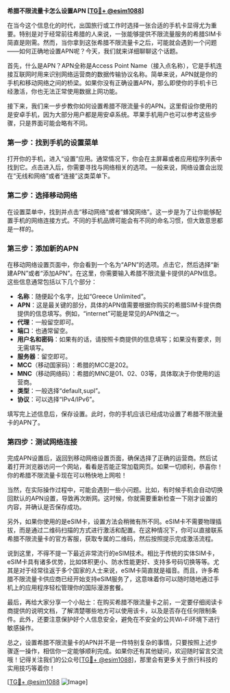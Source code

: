 **希腊不限流量卡怎么设置APN [[TG💪+ @esim1088](https://t.me/s/esim1088)]**

在当今这个信息化的时代，出国旅行或工作时选择一张合适的手机卡显得尤为重要。特别是对于经常前往希腊的人来说，一张能够提供不限流量服务的希腊SIM卡简直是刚需。然而，当你拿到这张希腊不限流量卡之后，可能就会遇到一个问题——如何正确地设置APN呢？今天，我们就来详细聊聊这个话题。

首先，什么是APN？APN全称是Access Point Name（接入点名称），它是手机连接互联网时用来识别网络运营商的数据传输协议名称。简单来说，APN就是你的手机和移动网络之间的桥梁。如果你没有正确设置APN，那么即使你的手机卡已经激活，你也无法正常使用数据上网功能。

接下来，我们来一步步教你如何设置希腊不限流量卡的APN。这里假设你使用的是安卓手机，因为大部分用户都是用安卓系统。苹果手机用户也可以参考这些步骤，只是界面可能会略有不同。

### 第一步：找到手机的设置菜单

打开你的手机，进入“设置”应用。通常情况下，你会在主屏幕或者应用程序列表中找到它。点击进入后，你需要寻找与网络相关的选项。一般来说，网络设置会出现在“无线和网络”或者“连接”这类菜单下。

### 第二步：选择移动网络

在设置菜单中，找到并点击“移动网络”或者“蜂窝网络”。这一步是为了让你能够配置手机的网络连接方式。不同的手机品牌可能会有不同的命名习惯，但大致意思都是一样的。

### 第三步：添加新的APN

在移动网络设置页面中，你会看到一个名为“APN”的选项。点击它，然后选择“新建APN”或者“添加APN”。在这里，你需要输入希腊不限流量卡提供的APN信息。这些信息通常包括以下几个部分：

- **名称**：随便起个名字，比如“Greece Unlimited”。
- **APN**：这是最关键的部分，具体的APN值需要根据你购买的希腊SIM卡提供商提供的信息填写。例如，“internet”可能是常见的APN值之一。
- **代理**：一般留空即可。
- **端口**：也通常留空。
- **用户名和密码**：如果有的话，请按照卡商提供的信息填写；如果没有要求，则无需填写。
- **服务器**：留空即可。
- **MCC**（移动国家码）：希腊的MCC是202。
- **MNC**（移动网络码）：希腊的MNC是01、02、03等，具体取决于你使用的运营商。
- **类型**：一般选择“default,supl”。
- **协议**：可以选择“IPv4/IPv6”。

填写完上述信息后，保存设置。此时，你的手机应该已经成功设置了希腊不限流量卡的APN了。

### 第四步：测试网络连接

完成APN设置后，返回到移动网络设置页面，确保选择了正确的运营商。然后试着打开浏览器访问一个网站，看看是否能正常加载网页。如果一切顺利，恭喜你！你的希腊不限流量卡现在可以畅快地上网啦！

当然，在实际操作过程中，可能会遇到一些小问题。比如，有时候手机会自动切换回默认的APN设置，导致再次断网。这时候，你就需要重新检查一下刚才设置的内容，并确认是否保存成功。

另外，如果你使用的是eSIM卡，设置方法会稍微有所不同。eSIM卡不需要物理插拔，而是通过二维码扫描的方式进行激活和配置。在这种情况下，你可以直接联系希腊不限流量卡的官方客服，获取专属的二维码，然后按照提示完成激活流程。

说到这里，不得不提一下最近非常流行的eSIM技术。相比于传统的实体SIM卡，eSIM卡具有诸多优势，比如体积更小、防水性能更好、支持多号码切换等等。尤其是对于经常往返于多个国家的人士来说，eSIM卡简直就是福音。而且，许多希腊不限流量卡供应商已经开始支持eSIM服务了，这意味着你可以随时随地通过手机上的应用程序轻松管理你的国际漫游套餐。

最后，再给大家分享一个小贴士：在购买希腊不限流量卡之前，一定要仔细阅读卡商提供的说明文档，了解清楚哪些地方可以使用该卡，以及是否存在任何限制条件。此外，还要注意保护好个人信息安全，避免在不安全的公共Wi-Fi环境下进行敏感操作。

总之，设置希腊不限流量卡的APN并不是一件特别复杂的事情，只要按照上述步骤逐一操作，相信你一定能够顺利完成。如果你还有其他疑问，欢迎随时留言交流哦！记得关注我们的公众号[[TG💪+ @esim1088](https://t.me/s/esim1088)]，那里会有更多关于旅行科技的实用技巧等着你！

[[TG💪+ @esim1088](https://t.me/s/esim1088) ![Image](https://i.postimg.cc/4NQfJmqS/Snipaste-2025-05-13-00-14-12.png)]